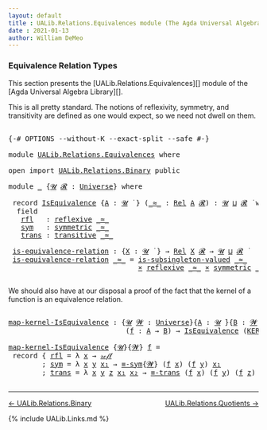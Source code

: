 ```yaml
---
layout: default
title : UALib.Relations.Equivalences module (The Agda Universal Algebra Library)
date : 2021-01-13
author: William DeMeo
---
```


### <a id="equivalence-relation-types">Equivalence Relation Types</a>

This section presents the [UALib.Relations.Equivalences][] module of the [Agda Universal Algebra Library][].

This is all pretty standard.  The notions of reflexivity, symmetry, and transitivity are defined as one would expect, so we need not dwell on them.

<pre class="Agda">

<a id="491" class="Symbol">{-#</a> <a id="495" class="Keyword">OPTIONS</a> <a id="503" class="Pragma">--without-K</a> <a id="515" class="Pragma">--exact-split</a> <a id="529" class="Pragma">--safe</a> <a id="536" class="Symbol">#-}</a>

<a id="541" class="Keyword">module</a> <a id="548" href="UALib.Relations.Equivalences.html" class="Module">UALib.Relations.Equivalences</a> <a id="577" class="Keyword">where</a>

<a id="584" class="Keyword">open</a> <a id="589" class="Keyword">import</a> <a id="596" href="UALib.Relations.Binary.html" class="Module">UALib.Relations.Binary</a> <a id="619" class="Keyword">public</a>

<a id="627" class="Keyword">module</a> <a id="634" href="UALib.Relations.Equivalences.html#634" class="Module">_</a> <a id="636" class="Symbol">{</a><a id="637" href="UALib.Relations.Equivalences.html#637" class="Bound">𝓤</a> <a id="639" href="UALib.Relations.Equivalences.html#639" class="Bound">𝓡</a> <a id="641" class="Symbol">:</a> <a id="643" href="universes.html#551" class="Postulate">Universe</a><a id="651" class="Symbol">}</a> <a id="653" class="Keyword">where</a>

 <a id="661" class="Keyword">record</a> <a id="668" href="UALib.Relations.Equivalences.html#668" class="Record">IsEquivalence</a> <a id="682" class="Symbol">{</a><a id="683" href="UALib.Relations.Equivalences.html#683" class="Bound">A</a> <a id="685" class="Symbol">:</a> <a id="687" href="UALib.Relations.Equivalences.html#637" class="Bound">𝓤</a> <a id="689" href="universes.html#758" class="Function Operator">̇</a> <a id="691" class="Symbol">}</a> <a id="693" class="Symbol">(</a><a id="694" href="UALib.Relations.Equivalences.html#694" class="Bound Operator">_≈_</a> <a id="698" class="Symbol">:</a> <a id="700" href="UALib.Relations.Binary.html#1507" class="Function">Rel</a> <a id="704" href="UALib.Relations.Equivalences.html#683" class="Bound">A</a> <a id="706" href="UALib.Relations.Equivalences.html#639" class="Bound">𝓡</a><a id="707" class="Symbol">)</a> <a id="709" class="Symbol">:</a> <a id="711" href="UALib.Relations.Equivalences.html#637" class="Bound">𝓤</a> <a id="713" href="Agda.Primitive.html#636" class="Primitive Operator">⊔</a> <a id="715" href="UALib.Relations.Equivalences.html#639" class="Bound">𝓡</a> <a id="717" href="universes.html#758" class="Function Operator">̇</a> <a id="719" class="Keyword">where</a>
  <a id="727" class="Keyword">field</a>
   <a id="736" href="UALib.Relations.Equivalences.html#736" class="Field">rfl</a>   <a id="742" class="Symbol">:</a> <a id="744" href="UALib.Relations.Binary.html#2587" class="Function">reflexive</a> <a id="754" href="UALib.Relations.Equivalences.html#694" class="Bound Operator">_≈_</a>
   <a id="761" href="UALib.Relations.Equivalences.html#761" class="Field">sym</a>   <a id="767" class="Symbol">:</a> <a id="769" href="UALib.Relations.Binary.html#2675" class="Function">symmetric</a> <a id="779" href="UALib.Relations.Equivalences.html#694" class="Bound Operator">_≈_</a>
   <a id="786" href="UALib.Relations.Equivalences.html#786" class="Field">trans</a> <a id="792" class="Symbol">:</a> <a id="794" href="UALib.Relations.Binary.html#2773" class="Function">transitive</a> <a id="805" href="UALib.Relations.Equivalences.html#694" class="Bound Operator">_≈_</a>

 <a id="811" href="UALib.Relations.Equivalences.html#811" class="Function">is-equivalence-relation</a> <a id="835" class="Symbol">:</a> <a id="837" class="Symbol">{</a><a id="838" href="UALib.Relations.Equivalences.html#838" class="Bound">X</a> <a id="840" class="Symbol">:</a> <a id="842" href="UALib.Relations.Equivalences.html#637" class="Bound">𝓤</a> <a id="844" href="universes.html#758" class="Function Operator">̇</a> <a id="846" class="Symbol">}</a> <a id="848" class="Symbol">→</a> <a id="850" href="UALib.Relations.Binary.html#1507" class="Function">Rel</a> <a id="854" href="UALib.Relations.Equivalences.html#838" class="Bound">X</a> <a id="856" href="UALib.Relations.Equivalences.html#639" class="Bound">𝓡</a> <a id="858" class="Symbol">→</a> <a id="860" href="UALib.Relations.Equivalences.html#637" class="Bound">𝓤</a> <a id="862" href="Agda.Primitive.html#636" class="Primitive Operator">⊔</a> <a id="864" href="UALib.Relations.Equivalences.html#639" class="Bound">𝓡</a> <a id="866" href="universes.html#758" class="Function Operator">̇</a>
 <a id="869" href="UALib.Relations.Equivalences.html#811" class="Function">is-equivalence-relation</a> <a id="893" href="UALib.Relations.Equivalences.html#893" class="Bound Operator">_≈_</a> <a id="897" class="Symbol">=</a> <a id="899" href="UALib.Relations.Binary.html#2883" class="Function">is-subsingleton-valued</a> <a id="922" href="UALib.Relations.Equivalences.html#893" class="Bound Operator">_≈_</a>
                               <a id="957" href="MGS-MLTT.html#3515" class="Function Operator">×</a> <a id="959" href="UALib.Relations.Binary.html#2587" class="Function">reflexive</a> <a id="969" href="UALib.Relations.Equivalences.html#893" class="Bound Operator">_≈_</a> <a id="973" href="MGS-MLTT.html#3515" class="Function Operator">×</a> <a id="975" href="UALib.Relations.Binary.html#2675" class="Function">symmetric</a> <a id="985" href="UALib.Relations.Equivalences.html#893" class="Bound Operator">_≈_</a> <a id="989" href="MGS-MLTT.html#3515" class="Function Operator">×</a> <a id="991" href="UALib.Relations.Binary.html#2773" class="Function">transitive</a> <a id="1002" href="UALib.Relations.Equivalences.html#893" class="Bound Operator">_≈_</a>

</pre>

We should also have at our disposal a proof of the fact that the kernel of a function is an equivalence relation.

<pre class="Agda">

<a id="map-kernel-IsEquivalence"></a><a id="1148" href="UALib.Relations.Equivalences.html#1148" class="Function">map-kernel-IsEquivalence</a> <a id="1173" class="Symbol">:</a> <a id="1175" class="Symbol">{</a><a id="1176" href="UALib.Relations.Equivalences.html#1176" class="Bound">𝓤</a> <a id="1178" href="UALib.Relations.Equivalences.html#1178" class="Bound">𝓦</a> <a id="1180" class="Symbol">:</a> <a id="1182" href="universes.html#551" class="Postulate">Universe</a><a id="1190" class="Symbol">}{</a><a id="1192" href="UALib.Relations.Equivalences.html#1192" class="Bound">A</a> <a id="1194" class="Symbol">:</a> <a id="1196" href="UALib.Relations.Equivalences.html#1176" class="Bound">𝓤</a> <a id="1198" href="universes.html#758" class="Function Operator">̇</a><a id="1199" class="Symbol">}{</a><a id="1201" href="UALib.Relations.Equivalences.html#1201" class="Bound">B</a> <a id="1203" class="Symbol">:</a> <a id="1205" href="UALib.Relations.Equivalences.html#1178" class="Bound">𝓦</a> <a id="1207" href="universes.html#758" class="Function Operator">̇</a><a id="1208" class="Symbol">}</a>
                            <a id="1238" class="Symbol">(</a><a id="1239" href="UALib.Relations.Equivalences.html#1239" class="Bound">f</a> <a id="1241" class="Symbol">:</a> <a id="1243" href="UALib.Relations.Equivalences.html#1192" class="Bound">A</a> <a id="1245" class="Symbol">→</a> <a id="1247" href="UALib.Relations.Equivalences.html#1201" class="Bound">B</a><a id="1248" class="Symbol">)</a> <a id="1250" class="Symbol">→</a> <a id="1252" href="UALib.Relations.Equivalences.html#668" class="Record">IsEquivalence</a> <a id="1266" class="Symbol">(</a><a id="1267" href="UALib.Relations.Binary.html#1569" class="Function">KER-rel</a><a id="1274" class="Symbol">{</a><a id="1275" href="UALib.Relations.Equivalences.html#1176" class="Bound">𝓤</a><a id="1276" class="Symbol">}{</a><a id="1278" href="UALib.Relations.Equivalences.html#1178" class="Bound">𝓦</a><a id="1279" class="Symbol">}</a> <a id="1281" href="UALib.Relations.Equivalences.html#1239" class="Bound">f</a><a id="1282" class="Symbol">)</a>

<a id="1285" href="UALib.Relations.Equivalences.html#1148" class="Function">map-kernel-IsEquivalence</a> <a id="1310" class="Symbol">{</a><a id="1311" href="UALib.Relations.Equivalences.html#1311" class="Bound">𝓤</a><a id="1312" class="Symbol">}{</a><a id="1314" href="UALib.Relations.Equivalences.html#1314" class="Bound">𝓦</a><a id="1315" class="Symbol">}</a> <a id="1317" href="UALib.Relations.Equivalences.html#1317" class="Bound">f</a> <a id="1319" class="Symbol">=</a>
 <a id="1322" class="Keyword">record</a> <a id="1329" class="Symbol">{</a> <a id="1331" href="UALib.Relations.Equivalences.html#736" class="Field">rfl</a> <a id="1335" class="Symbol">=</a> <a id="1337" class="Symbol">λ</a> <a id="1339" href="UALib.Relations.Equivalences.html#1339" class="Bound">x</a> <a id="1341" class="Symbol">→</a> <a id="1343" href="UALib.Prelude.Preliminaries.html#5570" class="InductiveConstructor">𝓇ℯ𝒻𝓁</a>
        <a id="1356" class="Symbol">;</a> <a id="1358" href="UALib.Relations.Equivalences.html#761" class="Field">sym</a> <a id="1362" class="Symbol">=</a> <a id="1364" class="Symbol">λ</a> <a id="1366" href="UALib.Relations.Equivalences.html#1366" class="Bound">x</a> <a id="1368" href="UALib.Relations.Equivalences.html#1368" class="Bound">y</a> <a id="1370" href="UALib.Relations.Equivalences.html#1370" class="Bound">x₁</a> <a id="1373" class="Symbol">→</a> <a id="1375" href="UALib.Prelude.Equality.html#1457" class="Function">≡-sym</a><a id="1380" class="Symbol">{</a><a id="1381" href="UALib.Relations.Equivalences.html#1314" class="Bound">𝓦</a><a id="1382" class="Symbol">}</a> <a id="1384" class="Symbol">(</a><a id="1385" href="UALib.Relations.Equivalences.html#1317" class="Bound">f</a> <a id="1387" href="UALib.Relations.Equivalences.html#1366" class="Bound">x</a><a id="1388" class="Symbol">)</a> <a id="1390" class="Symbol">(</a><a id="1391" href="UALib.Relations.Equivalences.html#1317" class="Bound">f</a> <a id="1393" href="UALib.Relations.Equivalences.html#1368" class="Bound">y</a><a id="1394" class="Symbol">)</a> <a id="1396" href="UALib.Relations.Equivalences.html#1370" class="Bound">x₁</a>
        <a id="1407" class="Symbol">;</a> <a id="1409" href="UALib.Relations.Equivalences.html#786" class="Field">trans</a> <a id="1415" class="Symbol">=</a> <a id="1417" class="Symbol">λ</a> <a id="1419" href="UALib.Relations.Equivalences.html#1419" class="Bound">x</a> <a id="1421" href="UALib.Relations.Equivalences.html#1421" class="Bound">y</a> <a id="1423" href="UALib.Relations.Equivalences.html#1423" class="Bound">z</a> <a id="1425" href="UALib.Relations.Equivalences.html#1425" class="Bound">x₁</a> <a id="1428" href="UALib.Relations.Equivalences.html#1428" class="Bound">x₂</a> <a id="1431" class="Symbol">→</a> <a id="1433" href="UALib.Prelude.Equality.html#1522" class="Function">≡-trans</a> <a id="1441" class="Symbol">(</a><a id="1442" href="UALib.Relations.Equivalences.html#1317" class="Bound">f</a> <a id="1444" href="UALib.Relations.Equivalences.html#1419" class="Bound">x</a><a id="1445" class="Symbol">)</a> <a id="1447" class="Symbol">(</a><a id="1448" href="UALib.Relations.Equivalences.html#1317" class="Bound">f</a> <a id="1450" href="UALib.Relations.Equivalences.html#1421" class="Bound">y</a><a id="1451" class="Symbol">)</a> <a id="1453" class="Symbol">(</a><a id="1454" href="UALib.Relations.Equivalences.html#1317" class="Bound">f</a> <a id="1456" href="UALib.Relations.Equivalences.html#1423" class="Bound">z</a><a id="1457" class="Symbol">)</a> <a id="1459" href="UALib.Relations.Equivalences.html#1425" class="Bound">x₁</a> <a id="1462" href="UALib.Relations.Equivalences.html#1428" class="Bound">x₂</a> <a id="1465" class="Symbol">}</a>

</pre>


--------------------------------------

[← UALib.Relations.Binary](UALib.Relations.Binary.html)
<span style="float:right;">[UALib.Relations.Quotients →](UALib.Relations.Quotients.html)</span>

{% include UALib.Links.md %}
